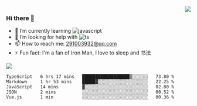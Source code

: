 <img align='right' src='https://github-readme-stats.vercel.app/api?username=niaogege&show_icons=true&theme=radical'/>

### Hi there 👋

- 🌱 I’m currently learning ![javascript](https://img.shields.io/badge/javacript-learn-orange)
- 🤔 I’m looking for help with ![ts](https://img.shields.io/badge/ts-learn-yellow)
- 📫 How to reach me: 291003932@qq.com
- ⚡ Fun fact:  I'm a fan of Iron Man, I love to sleep and 书法

![](https://github-readme-stats.vercel.app/api/top-langs/?username=niaogege&layout=compact)

<!--START_SECTION:waka-->
```text
TypeScript   6 hrs 17 mins   ██████████████████▒░░░░░░   73.80 % 
Markdown     1 hr 53 mins    █████▓░░░░░░░░░░░░░░░░░░░   22.25 % 
JavaScript   14 mins         ▓░░░░░░░░░░░░░░░░░░░░░░░░   02.80 % 
JSON         2 mins          ░░░░░░░░░░░░░░░░░░░░░░░░░   00.52 % 
Vue.js       1 min           ░░░░░░░░░░░░░░░░░░░░░░░░░   00.36 % 
```
<!--END_SECTION:waka-->
